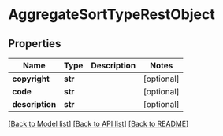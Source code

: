 # AggregateSortTypeRestObject

## Properties
Name | Type | Description | Notes
------------ | ------------- | ------------- | -------------
**copyright** | **str** |  | [optional] 
**code** | **str** |  | [optional] 
**description** | **str** |  | [optional] 

[[Back to Model list]](../README.md#documentation-for-models) [[Back to API list]](../README.md#documentation-for-api-endpoints) [[Back to README]](../README.md)

